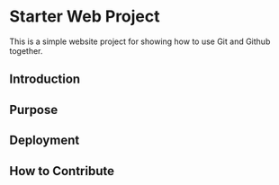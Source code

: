 # Starter Web Project

This is a simple website project for showing how to use Git and Github together.

## Introduction

## Purpose

## Deployment

## How to Contribute

